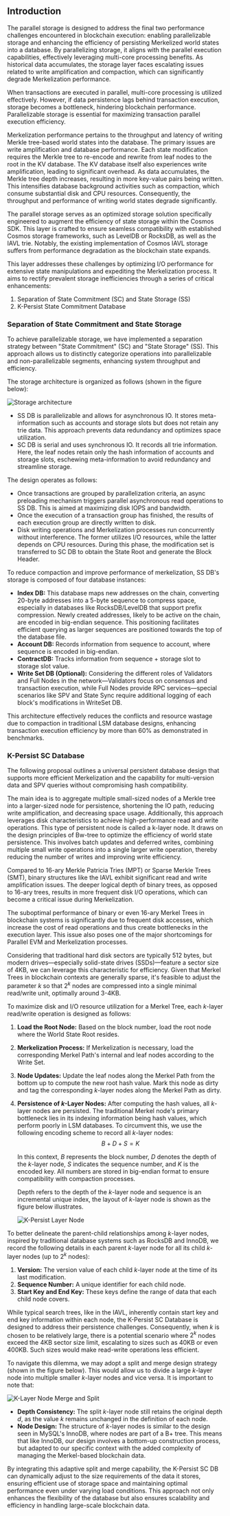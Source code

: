 ## Introduction

The parallel storage is designed to address the final two performance challenges encountered in blockchain execution: enabling parallelizable storage and enhancing the efficiency of persisting Merkelized world states into a database. By parallelizing storage, it aligns with the parallel execution capabilities, effectively leveraging multi-core processing benefits. As historical data accumulates, the storage layer faces escalating issues related to write amplification and compaction, which can significantly degrade Merkelization performance.

When transactions are executed in parallel, multi-core processing is utilized effectively. However, if data persistence lags behind transaction execution, storage becomes a bottleneck, hindering blockchain performance. Parallelizable storage is essential for maximizing transaction parallel execution efficiency.

Merkelization performance pertains to the throughput and latency of writing Merkle tree-based world states into the database. The primary issues are write amplification and database performance. Each state modification requires the Merkle tree to re-encode and rewrite from leaf nodes to the root in the KV database. The KV database itself also experiences write amplification, leading to significant overhead. As data accumulates, the Merkle tree depth increases, resulting in more key-value pairs being written. This intensifies database background activities such as compaction, which consume substantial disk and CPU resources. Consequently, the throughput and performance of writing world states degrade significantly.

The parallel storage serves as an optimized storage solution specifically engineered to augment the efficiency of state storage within the Cosmos SDK. This layer is crafted to ensure seamless compatibility with established Cosmos storage frameworks, such as LevelDB or RocksDB, as well as the IAVL trie. Notably, the existing implementation of Cosmos IAVL storage suffers from performance degradation as the blockchain state expands.

This layer addresses these challenges by optimizing I/O performance for extensive state manipulations and expediting the Merkelization process. It aims to rectify prevalent storage inefficiencies through a series of critical enhancements:

1. Separation of State Commitment (SC) and State Storage (SS)
2. K-Persist State Commitment Database

### Separation of State Commitment and State Storage

To achieve parallelizable storage, we have implemented a separation strategy between "State Commitment" (SC) and "State Storage" (SS). This approach allows us to distinctly categorize operations into parallelizable and non-parallelizable segments, enhancing system throughput and efficiency.

The storage architecture is organized as follows (shown in the figure below):

![Storage architecture](./img/sc-ss-separation.png)

- SS DB is parallelizable and allows for asynchronous IO. It stores meta-information such as accounts and storage slots but does not retain any trie data. This approach prevents data redundancy and optimizes space utilization.
- SC DB is serial and uses synchronous IO. It records all trie information. Here, the leaf nodes retain only the hash information of accounts and storage slots, eschewing meta-information to avoid redundancy and streamline storage.

The design operates as follows:

- Once transactions are grouped by parallelization criteria, an async preloading mechanism triggers parallel asynchronous read operations to SS DB. This is aimed at maximizing disk IOPS and bandwidth.
- Once the execution of a transaction group has finished, the results of each execution group are directly written to disk.
- Disk writing operations and Merkelization processes run concurrently without interference. The former utilizes I/O resources, while the latter depends on CPU resources. During this phase, the modification set is transferred to SC DB to obtain the State Root and generate the Block Header.

To reduce compaction and improve performance of merkelization, SS DB's storage is composed of four database instances:

- **Index DB:** This database maps new addresses on the chain, converting 20-byte addresses into a 5-byte sequence to compress space, especially in databases like RocksDB/LevelDB that support prefix compression. Newly created addresses, likely to be active on the chain, are encoded in big-endian sequence. This positioning facilitates efficient querying as larger sequences are positioned towards the top of the database file.
- **Account DB:** Records information from sequence to account, where sequence is encoded in big-endian.
- **ContractDB:** Tracks information from sequence + storage slot to storage slot value.
- **Write Set DB (Optional):** Considering the different roles of Validators and Full Nodes in the network—Validators focus on consensus and transaction execution, while Full Nodes provide RPC services—special scenarios like SPV and State Sync require additional logging of each block's modifications in WriteSet DB.

This architecture effectively reduces the conflicts and resource wastage due to compaction in traditional LSM database designs, enhancing transaction execution efficiency by more than 60% as demonstrated in benchmarks.

### K-Persist SC Database

The following proposal outlines a universal persistent database design that supports more efficient Merkelization and the capability for multi-version data and SPV queries without compromising hash compatibility.

The main idea is to aggregate multiple small-sized nodes of a Merkle tree into a larger-sized node for persistence, shortening the IO path, reducing write amplification, and decreasing space usage. Additionally, this approach leverages disk characteristics to achieve high-performance read and write operations. This type of persistent node is called a k-layer node. It draws on the design principles of Bw-tree to optimize the efficiency of world state persistence. This involves batch updates and deferred writes, combining multiple small write operations into a single larger write operation, thereby reducing the number of writes and improving write efficiency.

Compared to 16-ary Merkle Patricia Tries (MPT) or Sparse Merkle Trees (SMT), binary structures like the IAVL exhibit significant read and write amplification issues. The deeper logical depth of binary trees, as opposed to 16-ary trees, results in more frequent disk I/O operations, which can become a critical issue during Merkelization.

The suboptimal performance of binary or even 16-ary Merkel Trees in blockchain systems is significantly due to frequent disk accesses, which increase the cost of read operations and thus create bottlenecks in the execution layer. This issue also poses one of the major shortcomings for Parallel EVM and Merkelization processes.

Considering that traditional hard disk sectors are typically 512 bytes, but modern drives—especially solid-state drives (SSDs)—feature a sector size of 4KB, we can leverage this characteristic for efficiency. Given that Merkel Trees in blockchain contexts are generally sparse, it's feasible to adjust the parameter $k$ so that $2^k$ nodes are compressed into a single minimal read/write unit, optimally around 3-4KB.

To maximize disk and I/O resource utilization for a Merkel Tree, each $k$-layer read/write operation is designed as follows:

1. **Load the Root Node:** Based on the block number, load the root node where the World State Root resides.
2. **Merkelization Process:** If Merkelization is necessary, load the corresponding Merkel Path's internal and leaf nodes according to the Write Set.
3. **Node Updates:** Update the leaf nodes along the Merkel Path from the bottom up to compute the new root hash value. Mark this node as dirty and tag the corresponding $k$-layer nodes along the Merkel Path as dirty.
4. **Persistence of $k$-Layer Nodes:** After computing the hash values, all $k$-layer nodes are persisted. The traditional Merkel node's primary bottleneck lies in its indexing information being hash values, which perform poorly in LSM databases. To circumvent this, we use the following encoding scheme to record all $k$-layer nodes:
   $$
   B + D + S = K
   $$

   In this context, $B$ represents the block number, $D$ denotes the depth of the $k$-layer node, $S$ indicates the sequence number, and $K$ is the encoded key. All numbers are stored in big-endian format to ensure compatibility with compaction processes.

   Depth refers to the depth of the $k$-layer node and sequence is an incremental unique index, the layout of $k$-layer node is shown as the figure below illustrates.

   ![K-Persist Layer Node](./img/k-persist-layer-node.png)

To better delineate the parent-child relationships among $k$-layer nodes, inspired by traditional database systems such as RocksDB and InnoDB, we record the following details in each parent $k$-layer node for all its child $k$-layer nodes (up to $2^k$ nodes):

1. **Version:** The version value of each child $k$-layer node at the time of its last modification.
2. **Sequence Number:** A unique identifier for each child node.
3. **Start Key and End Key:** These keys define the range of data that each child node covers.

While typical search trees, like in the IAVL, inherently contain start key and end key information within each node, the K-Persist SC Database is designed to address their persistence challenges. Consequently, when $k$ is chosen to be relatively large, there is a potential scenario where $2^k$ nodes exceed the 4KB sector size limit, escalating to sizes such as 40KB or even 400KB. Such sizes would make read-write operations less efficient.

To navigate this dilemma, we may adopt a split and merge design strategy (shown in the figure below). This would allow us to divide a large $k$-layer node into multiple smaller $k$-layer nodes and vice versa. It is important to note that:

![K-Layer Node Merge and Split](./img/k-persist-layer-merge-split.png)

- **Depth Consistency:** The split $k$-layer node still retains the original depth $d$, as the value $k$ remains unchanged in the definition of each node.
- **Node Design:** The structure of $k$-layer nodes is similar to the design seen in MySQL's InnoDB, where nodes are part of a B+ tree. This means that like InnoDB, our design involves a bottom-up construction process, but adapted to our specific context with the added complexity of managing the Merkel-based blockchain data.

By integrating this adaptive split and merge capability, the K-Persist SC DB can dynamically adjust to the size requirements of the data it stores, ensuring efficient use of storage space and maintaining optimal performance even under varying load conditions. This approach not only enhances the flexibility of the database but also ensures scalability and efficiency in handling large-scale blockchain data.
